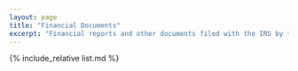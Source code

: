 ```yaml
---
layout: page
title: "Financial Documents"
excerpt: "Financial reports and other documents filed with the IRS by the Zcash Foundation."
---
```


{% include_relative list.md %}
